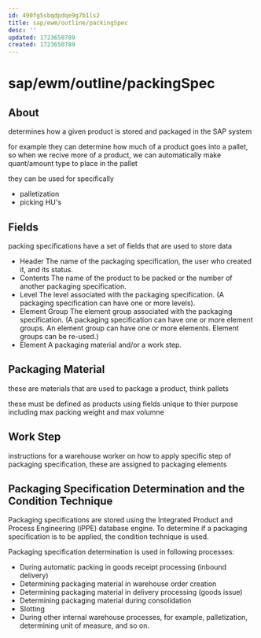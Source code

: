 ```yaml
---
id: 490fg5sbqdpdqe9g7b1ls2
title: sap/ewm/outline/packingSpec
desc: ''
updated: 1723650789
created: 1723650789
---
```

# sap/ewm/outline/packingSpec

## About

determines how a given product is stored and packaged in the SAP system

for example they can determine how much of a product goes into a pallet,
so when we recive more of a product, we can automatically make
quant/amount type to place in the pallet


they can be used for specifically

- palletization
- picking HU's


## Fields

packing specifications have a set of fields that are used to 
store data

- Header
    The name of the packaging specification, the user who created it,
    and its status.
- Contents
    The name of the product to be packed or the number
    of another packaging specification.
- Level
    The level associated with the packaging specification. (A packaging specification can
    have one or more levels).
- Element Group
    The element group associated with the packaging specification. (A packaging specification
    can have one or more element groups. An element group can
    have one or more elements. Element groups can be re-used.)
- Element
    A packaging material and/or a work step.


## Packaging Material

these are materials that are used to package a product,
think pallets

these must be defined as products using fields unique to thier purpose
including max packing weight and max volumne

## Work Step

instructions for a warehouse worker on how to apply specific
step of packaging specification, these are assigned to packaging
elements


## Packaging Specification Determination and the Condition Technique

Packaging specifications are stored using the 
Integrated Product and Process Engineering
(iPPE) database engine. To determine if a packaging specification is to
be applied, the condition technique is used.

Packaging specification determination is used in following processes:

- During automatic packing in goods receipt processing (inbound delivery)
- Determining packaging material in warehouse order creation
- Determining packaging material in delivery processing (goods issue)
- Determining packaging material during consolidation
- Slotting
- During other internal warehouse processes, for example, palletization, 
    determining unit of measure, and so on.




